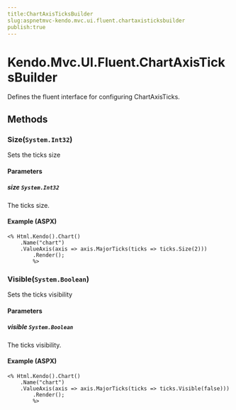```yaml
---
title:ChartAxisTicksBuilder
slug:aspnetmvc-kendo.mvc.ui.fluent.chartaxisticksbuilder
publish:true
---
```


# Kendo.Mvc.UI.Fluent.ChartAxisTicksBuilder
Defines the fluent interface for configuring ChartAxisTicks.



## Methods

### Size(`System.Int32`)
Sets the ticks size


#### Parameters

##### size `System.Int32`
The ticks size.




#### Example (ASPX)
    <% Html.Kendo().Chart()
        .Name("chart")
        .ValueAxis(axis => axis.MajorTicks(ticks => ticks.Size(2)))
            .Render();
            %>


### Visible(`System.Boolean`)
Sets the ticks visibility


#### Parameters

##### visible `System.Boolean`
The ticks visibility.




#### Example (ASPX)
    <% Html.Kendo().Chart()
        .Name("chart")
        .ValueAxis(axis => axis.MajorTicks(ticks => ticks.Visible(false)))
            .Render();
            %>



